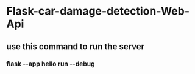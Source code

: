 # Flask-car-damage-detection-Web-Api
## use this command to run the server
### flask --app hello run --debug 
